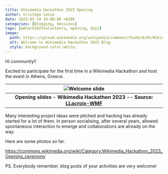 ```yaml
---
title: Wikimedia Hackathon 2023 Opening
author: hristope-ionio
date: 2023-05-19 10:00:00 +0200
categories: [Blogging, Sessions]
tags: [wmhack2023volunteers, opening, day1]
image:
  path: https://upload.wikimedia.org/wikipedia/commons/thumb/8/85/Wikimedia_hackathon_mark_horizontal.svg/1200px-Wikimedia_hackathon_mark_horizontal.svg.png
  alt: Welcome to Wikimedia Hackathon 2023 Blog
  style: background-color:white;
---
```


Hi community!! 

Excited to participate for the first time in a Wikimedia Hackathon and host the event in Athens, Greece. 

| ![Welcome slide]([https://blog-assets.thedyrt.com/uploads/2019/01/shutterstock_1033306540-1.jpg](https://upload.wikimedia.org/wikipedia/commons/thumb/2/29/Opening_slides_-_Wikimedia_Hackathon_2023.pdf/page1-640px-Opening_slides_-_Wikimedia_Hackathon_2023.pdf.jpg)) |
|:--:|
| <b>Opening slides - Wikimedia Hackathon 2023 -- Source: [LLacroix-WMF](https://w.wiki/6jHh)</b>|

Many interesting project ideas were pitched and hacking has already started for a lot of them. In person socialising, after several years, allowed spontaneous interaction to emerge and collaborations are already on the way.

Here are some photos so far. 

https://commons.wikimedia.org/wiki/Category:Wikimedia_Hackathon_2023_Opening_ceremony

PS. Everybody remember, blog posts of your activities are very welcome!

